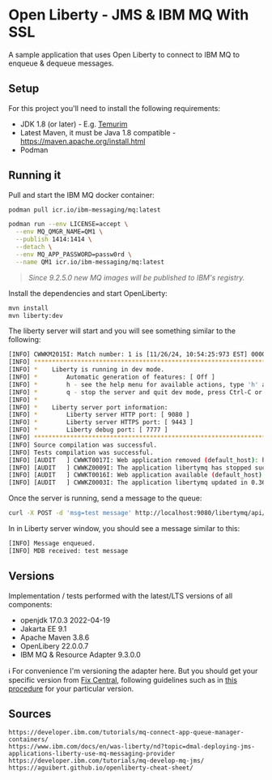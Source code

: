 # Open Liberty - JMS & IBM MQ With SSL

A sample application that uses Open Liberty to connect to IBM MQ to enqueue & dequeue messages.

## Setup

For this project you'll need to install the following requirements:

- JDK 1.8 (or later) - E.g. [Temurim](https://adoptium.net/installation/linux)
- Latest Maven, it must be Java 1.8 compatible - <https://maven.apache.org/install.html>
- Podman

## Running it

Pull and start the IBM MQ docker container:

```sh
podman pull icr.io/ibm-messaging/mq:latest

podman run --env LICENSE=accept \
  --env MQ_QMGR_NAME=QM1 \
  --publish 1414:1414 \
  --detach \
  --env MQ_APP_PASSWORD=passw0rd \
  --name QM1 icr.io/ibm-messaging/mq:latest
```

> _Since 9.2.5.0 new MQ images will be published to IBM's registry._

Install the dependencies and start OpenLiberty:

```sh
mvn install
mvn liberty:dev
```

The liberty server will start and you will see something similar to the following:

```sh
[INFO] CWWKM2015I: Match number: 1 is [11/26/24, 10:54:25:973 EST] 00000030 com.ibm.ws.kernel.feature.internal.FeatureManager            A CWWKF0011I: The defaultServer server is ready to run a smarter planet. The defaultServer server started in 7.084 seconds..
[INFO] ************************************************************************
[INFO] *    Liberty is running in dev mode.
[INFO] *        Automatic generation of features: [ Off ]
[INFO] *        h - see the help menu for available actions, type 'h' and press Enter.
[INFO] *        q - stop the server and quit dev mode, press Ctrl-C or type 'q' and press Enter.
[INFO] *
[INFO] *    Liberty server port information:
[INFO] *        Liberty server HTTP port: [ 9080 ]
[INFO] *        Liberty server HTTPS port: [ 9443 ]
[INFO] *        Liberty debug port: [ 7777 ]
[INFO] ************************************************************************
[INFO] Source compilation was successful.
[INFO] Tests compilation was successful.
[INFO] [AUDIT   ] CWWKT0017I: Web application removed (default_host): http://10.0.0.26:9080/libertymq/
[INFO] [AUDIT   ] CWWKZ0009I: The application libertymq has stopped successfully.
[INFO] [AUDIT   ] CWWKT0016I: Web application available (default_host): http://10.0.0.26:9080/libertymq/
[INFO] [AUDIT   ] CWWKZ0003I: The application libertymq updated in 0.363 seconds.
```

Once the server is running, send a message to the queue:

```sh
curl -X POST -d 'msg=test message' http://localhost:9080/libertymq/api/enqueue
```

In in Liberty server window, you should see a message similar to this:

```sh
[INFO] Message enqueued.
[INFO] MDB received: test message
```

## Versions

Implementation / tests performed with the latest/LTS versions of all components:

- openjdk 17.0.3 2022-04-19
- Jakarta EE 9.1
- Apache Maven 3.8.6
- OpenLibery 22.0.0.7
- IBM MQ & Resource Adapter 9.3.0.0

ℹ️ For convenience I'm versioning the adapter here. But you should get your specific version from [Fix Central](https://www.ibm.com/support/fixcentral/), following guidelines such as in [this procedure](https://www.ibm.com/docs/en/ibm-mq/9.3?topic=adapter-installing-resource-in-liberty) for your particular version.

## Sources

```text
https://developer.ibm.com/tutorials/mq-connect-app-queue-manager-containers/
https://www.ibm.com/docs/en/was-liberty/nd?topic=dmal-deploying-jms-applications-liberty-use-mq-messaging-provider
https://developer.ibm.com/tutorials/mq-develop-mq-jms/
https://aguibert.github.io/openliberty-cheat-sheet/
```
